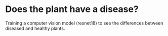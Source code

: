 # Does the plant have a disease?
Training a computer vision model (resnet18) to see the differences between diseased and healthy plants. 
